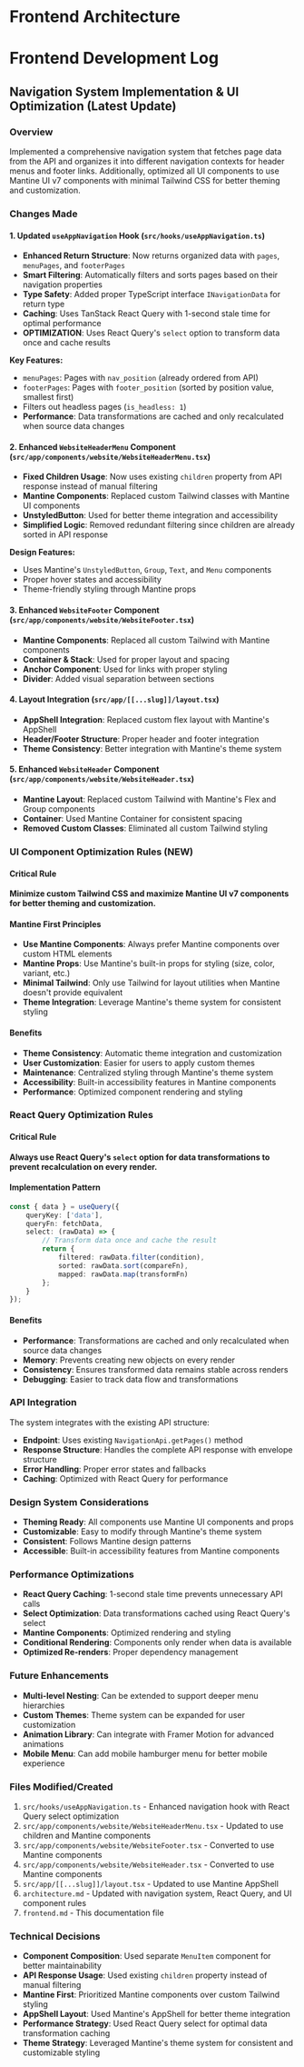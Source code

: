 # Frontend Architecture

# Frontend Development Log

## Navigation System Implementation & UI Optimization (Latest Update)

### Overview
Implemented a comprehensive navigation system that fetches page data from the API and organizes it into different navigation contexts for header menus and footer links. Additionally, optimized all UI components to use Mantine UI v7 components with minimal Tailwind CSS for better theming and customization.

### Changes Made

#### 1. Updated `useAppNavigation` Hook (`src/hooks/useAppNavigation.ts`)
- **Enhanced Return Structure**: Now returns organized data with `pages`, `menuPages`, and `footerPages`
- **Smart Filtering**: Automatically filters and sorts pages based on their navigation properties
- **Type Safety**: Added proper TypeScript interface `INavigationData` for return type
- **Caching**: Uses TanStack React Query with 1-second stale time for optimal performance
- **OPTIMIZATION**: Uses React Query's `select` option to transform data once and cache results

**Key Features:**
- `menuPages`: Pages with `nav_position` (already ordered from API)
- `footerPages`: Pages with `footer_position` (sorted by position value, smallest first)
- Filters out headless pages (`is_headless: 1`)
- **Performance**: Data transformations are cached and only recalculated when source data changes

#### 2. Enhanced `WebsiteHeaderMenu` Component (`src/app/components/website/WebsiteHeaderMenu.tsx`)
- **Fixed Children Usage**: Now uses existing `children` property from API response instead of manual filtering
- **Mantine Components**: Replaced custom Tailwind classes with Mantine UI components
- **UnstyledButton**: Used for better theme integration and accessibility
- **Simplified Logic**: Removed redundant filtering since children are already sorted in API response

**Design Features:**
- Uses Mantine's `UnstyledButton`, `Group`, `Text`, and `Menu` components
- Proper hover states and accessibility
- Theme-friendly styling through Mantine props

#### 3. Enhanced `WebsiteFooter` Component (`src/app/components/website/WebsiteFooter.tsx`)
- **Mantine Components**: Replaced all custom Tailwind with Mantine components
- **Container & Stack**: Used for proper layout and spacing
- **Anchor Component**: Used for links with proper styling
- **Divider**: Added visual separation between sections

#### 4. Layout Integration (`src/app/[[...slug]]/layout.tsx`)
- **AppShell Integration**: Replaced custom flex layout with Mantine's AppShell
- **Header/Footer Structure**: Proper header and footer integration
- **Theme Consistency**: Better integration with Mantine's theme system

#### 5. Enhanced `WebsiteHeader` Component (`src/app/components/website/WebsiteHeader.tsx`)
- **Mantine Layout**: Replaced custom Tailwind with Mantine's Flex and Group components
- **Container**: Used Mantine Container for consistent spacing
- **Removed Custom Classes**: Eliminated all custom Tailwind styling

### UI Component Optimization Rules (NEW)

#### Critical Rule
**Minimize custom Tailwind CSS and maximize Mantine UI v7 components for better theming and customization.**

#### Mantine First Principles
- **Use Mantine Components**: Always prefer Mantine components over custom HTML elements
- **Mantine Props**: Use Mantine's built-in props for styling (size, color, variant, etc.)
- **Minimal Tailwind**: Only use Tailwind for layout utilities when Mantine doesn't provide equivalent
- **Theme Integration**: Leverage Mantine's theme system for consistent styling

#### Benefits
- **Theme Consistency**: Automatic theme integration and customization
- **User Customization**: Easier for users to apply custom themes
- **Maintenance**: Centralized styling through Mantine's theme system
- **Accessibility**: Built-in accessibility features in Mantine components
- **Performance**: Optimized component rendering and styling

### React Query Optimization Rules

#### Critical Rule
**Always use React Query's `select` option for data transformations to prevent recalculation on every render.**

#### Implementation Pattern
```typescript
const { data } = useQuery({
    queryKey: ['data'],
    queryFn: fetchData,
    select: (rawData) => {
        // Transform data once and cache the result
        return {
            filtered: rawData.filter(condition),
            sorted: rawData.sort(compareFn),
            mapped: rawData.map(transformFn)
        };
    }
});
```

#### Benefits
- **Performance**: Transformations are cached and only recalculated when source data changes
- **Memory**: Prevents creating new objects on every render
- **Consistency**: Ensures transformed data remains stable across renders
- **Debugging**: Easier to track data flow and transformations

### API Integration
The system integrates with the existing API structure:
- **Endpoint**: Uses existing `NavigationApi.getPages()` method
- **Response Structure**: Handles the complete API response with envelope structure
- **Error Handling**: Proper error states and fallbacks
- **Caching**: Optimized with React Query for performance

### Design System Considerations
- **Theming Ready**: All components use Mantine UI components and props
- **Customizable**: Easy to modify through Mantine's theme system
- **Consistent**: Follows Mantine design patterns
- **Accessible**: Built-in accessibility features from Mantine components

### Performance Optimizations
- **React Query Caching**: 1-second stale time prevents unnecessary API calls
- **Select Optimization**: Data transformations cached using React Query's select
- **Mantine Components**: Optimized rendering and styling
- **Conditional Rendering**: Components only render when data is available
- **Optimized Re-renders**: Proper dependency management

### Future Enhancements
- **Multi-level Nesting**: Can be extended to support deeper menu hierarchies
- **Custom Themes**: Theme system can be expanded for user customization
- **Animation Library**: Can integrate with Framer Motion for advanced animations
- **Mobile Menu**: Can add mobile hamburger menu for better mobile experience

### Files Modified/Created
1. `src/hooks/useAppNavigation.ts` - Enhanced navigation hook with React Query select optimization
2. `src/app/components/website/WebsiteHeaderMenu.tsx` - Updated to use children and Mantine components
3. `src/app/components/website/WebsiteFooter.tsx` - Converted to use Mantine components
4. `src/app/components/website/WebsiteHeader.tsx` - Converted to use Mantine components
5. `src/app/[[...slug]]/layout.tsx` - Updated to use Mantine AppShell
6. `architecture.md` - Updated with navigation system, React Query, and UI component rules
7. `frontend.md` - This documentation file

### Technical Decisions
- **Component Composition**: Used separate `MenuItem` component for better maintainability
- **API Response Usage**: Used existing `children` property instead of manual filtering
- **Mantine First**: Prioritized Mantine components over custom Tailwind styling
- **AppShell Layout**: Used Mantine's AppShell for better theme integration
- **Performance Strategy**: Used React Query select for optimal data transformation caching
- **Theme Strategy**: Leveraged Mantine's theme system for consistent and customizable styling